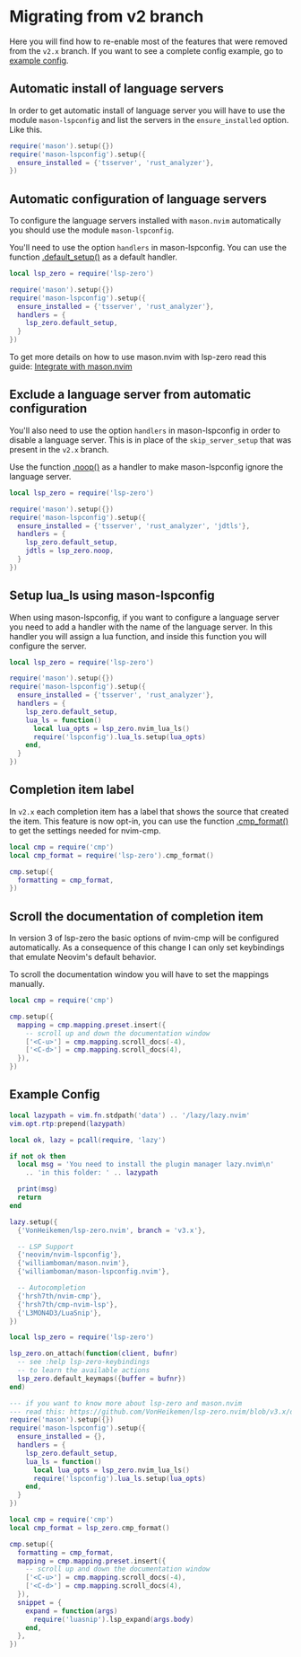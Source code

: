 # Migrating from v2 branch

Here you will find how to re-enable most of the features that were removed from the `v2.x` branch. If you want to see a complete config example, go to [example config](#example-config).

## Automatic install of language servers

In order to get automatic install of language server you will have to use the module `mason-lspconfig` and list the servers in the `ensure_installed` option. Like this.

```lua
require('mason').setup({})
require('mason-lspconfig').setup({
  ensure_installed = {'tsserver', 'rust_analyzer'},
})
```

## Automatic configuration of language servers

To configure the language servers installed with `mason.nvim` automatically you should use the module `mason-lspconfig`.

You'll need to use the option `handlers` in mason-lspconfig. You can use the function [.default_setup()](https://github.com/VonHeikemen/lsp-zero.nvim/blob/v3.x/doc/md/api-reference.md#default_setupserver) as a default handler.

```lua
local lsp_zero = require('lsp-zero')

require('mason').setup({})
require('mason-lspconfig').setup({
  ensure_installed = {'tsserver', 'rust_analyzer'},
  handlers = {
    lsp_zero.default_setup,
  }
})
```

To get more details on how to use mason.nvim with lsp-zero read this guide: [Integrate with mason.nvim](https://github.com/VonHeikemen/lsp-zero.nvim/blob/v3.x/doc/md/guides/integrate-with-mason-nvim.md)

## Exclude a language server from automatic configuration

You'll also need to use the option `handlers` in mason-lspconfig in order to disable a language server. This is in place of the `skip_server_setup` that was present in the `v2.x` branch.

Use the function [.noop()](https://github.com/VonHeikemen/lsp-zero.nvim/blob/v3.x/doc/md/api-reference.md#noop) as a handler to make mason-lspconfig ignore the language server.

```lua
local lsp_zero = require('lsp-zero')

require('mason').setup({})
require('mason-lspconfig').setup({
  ensure_installed = {'tsserver', 'rust_analyzer', 'jdtls'},
  handlers = {
    lsp_zero.default_setup,
    jdtls = lsp_zero.noop,
  }
})
```

## Setup lua_ls using mason-lspconfig

When using mason-lspconfig, if you want to configure a language server you need to add a handler with the name of the language server. In this handler you will assign a lua function, and inside this function you will configure the server.

```lua
local lsp_zero = require('lsp-zero')

require('mason').setup({})
require('mason-lspconfig').setup({
  ensure_installed = {'tsserver', 'rust_analyzer'},
  handlers = {
    lsp_zero.default_setup,
    lua_ls = function()
      local lua_opts = lsp_zero.nvim_lua_ls()
      require('lspconfig').lua_ls.setup(lua_opts)
    end,
  }
})
```

## Completion item label

In `v2.x` each completion item has a label that shows the source that created the item. This feature is now opt-in, you can use the function [.cmp_format()](https://github.com/VonHeikemen/lsp-zero.nvim/blob/v3.x/doc/md/api-reference.md#cmp_formatopts) to get the settings needed for nvim-cmp.

```lua
local cmp = require('cmp')
local cmp_format = require('lsp-zero').cmp_format()

cmp.setup({
  formatting = cmp_format,
})
```

## Scroll the documentation of completion item

In version 3 of lsp-zero the basic options of nvim-cmp will be configured automatically. As a consequence of this change I can only set keybindings that emulate Neovim's default behavior.

To scroll the documentation window you will have to set the mappings manually.

```lua
local cmp = require('cmp')

cmp.setup({
  mapping = cmp.mapping.preset.insert({
    -- scroll up and down the documentation window
    ['<C-u>'] = cmp.mapping.scroll_docs(-4),
    ['<C-d>'] = cmp.mapping.scroll_docs(4),
  }),
})
```

## Example Config

```lua
local lazypath = vim.fn.stdpath('data') .. '/lazy/lazy.nvim'
vim.opt.rtp:prepend(lazypath)

local ok, lazy = pcall(require, 'lazy')

if not ok then
  local msg = 'You need to install the plugin manager lazy.nvim\n'
    .. 'in this folder: ' .. lazypath

  print(msg)
  return
end

lazy.setup({
  {'VonHeikemen/lsp-zero.nvim', branch = 'v3.x'},

  -- LSP Support
  {'neovim/nvim-lspconfig'},
  {'williamboman/mason.nvim'},
  {'williamboman/mason-lspconfig.nvim'},

  -- Autocompletion
  {'hrsh7th/nvim-cmp'},
  {'hrsh7th/cmp-nvim-lsp'},
  {'L3MON4D3/LuaSnip'},
})

local lsp_zero = require('lsp-zero')

lsp_zero.on_attach(function(client, bufnr)
  -- see :help lsp-zero-keybindings
  -- to learn the available actions
  lsp_zero.default_keymaps({buffer = bufnr})
end)

--- if you want to know more about lsp-zero and mason.nvim
--- read this: https://github.com/VonHeikemen/lsp-zero.nvim/blob/v3.x/doc/md/guides/integrate-with-mason-nvim.md
require('mason').setup({})
require('mason-lspconfig').setup({
  ensure_installed = {},
  handlers = {
    lsp_zero.default_setup,
    lua_ls = function()
      local lua_opts = lsp_zero.nvim_lua_ls()
      require('lspconfig').lua_ls.setup(lua_opts)
    end,
  }
})

local cmp = require('cmp')
local cmp_format = lsp_zero.cmp_format()

cmp.setup({
  formatting = cmp_format,
  mapping = cmp.mapping.preset.insert({
    -- scroll up and down the documentation window
    ['<C-u>'] = cmp.mapping.scroll_docs(-4),
    ['<C-d>'] = cmp.mapping.scroll_docs(4),
  }),
  snippet = {
    expand = function(args)
      require('luasnip').lsp_expand(args.body)
    end,
  },
})
```

